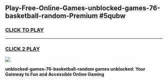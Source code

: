 
## Play-Free-Online-Games-unblocked-games-76-basketball-random-Premium #5qubw
<h3>
<a href="https://premium.freeplayer.one?title=unblocked-games-76-basketball-random&ref=8M">CLICK TO PLAY</a></h3>
<hr>

<h3>
<a href="https://premium.freeplayer.one?title=unblocked-games-76-basketball-random&ref=8M">CLICK 2 PLAY</a>
  
</h3>

<a href="https://premium.freeplayer.one?title=unblocked-games-76-basketball-random&ref=8M"><img src="https://clearcache.store/games.png"></a>


**unblocked-games-76-basketball-random games unblocked: Your Gateway to Fun and Accessible Online Gaming**
